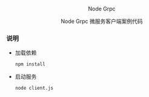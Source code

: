 <p align="center">Node Grpc</p>
<p align="center">Node Grpc 微服务客户端案例代码</p>


### 说明

- 加载依赖
    ```sh
    npm install
    ```
  
- 启动服务
    ```sh
    node client.js
    ```